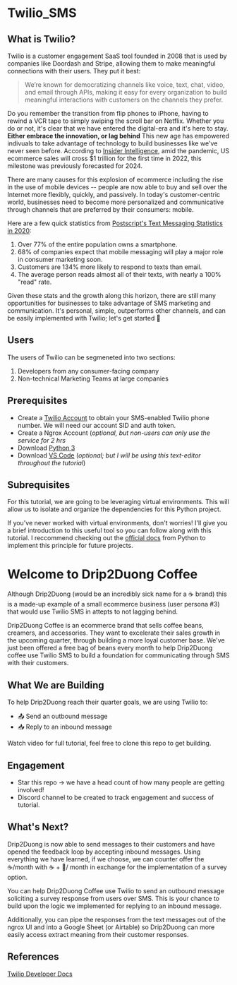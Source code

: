 # Twilio_SMS

## What is Twilio? 
Twilio is a customer engagement SaaS tool founded in 2008 that is used by companies like Doordash and Stripe, allowing them to make meaningful connections with their users. They put it best: 
> We’re known for democratizing channels like voice, text, chat, video, and email through APIs, making it easy for every organization to build meaningful interactions with customers on the channels they prefer.

Do you remember the transition from flip phones to iPhone, having to rewind a VCR tape to simply swiping the scroll bar on Netflix. Whether you do or not, it's clear that we have entered the digital-era and it's here to stay. **Either embrace the innovation, or lag behind** This new age has empowered indivuals to take advantage of technology to build businesses like we've never seen before. According to [Insider Intelligence](https://www.insiderintelligence.com/insights/ecommerce-industry-statistics/), amid the pandemic, US ecommerce sales will cross $1 trillion for the first time in 2022, this milestone was previously forecasted for 2024. 

There are many causes for this explosion of ecommerce including the rise in the use of mobile devices -- people are now able to buy and sell over the Internet more flexibly, quickly, and passively. In today's customer-centric world, businesses need to become more personalized and communicative through channels that are preferred by their consumers: mobile. 

Here are a few quick statistics from [Postscript's Text Messaging Statistics in 2020](https://postscript.io/blog/text-messaging-statistics): 
1. Over 77% of the entire population owns a smartphone. 
2. 68% of companies expect that mobile messaging will play a major role in consumer marketing soon. 
3. Customers are 134% more likely to respond to texts than email. 
4. The average person reads almost all of their texts, with nearly a 100% "read" rate. 

Given these stats and the growth along this horizon, there are still many opportunities for businesses to take advantage of SMS marketing and communication. It's personal, simple, outperforms other channels, and can be easily implemented with Twilio; let's get started :partying_face: 

## Users 
The users of Twilio can be segmeneted into two sections: 
1. Developers from any consumer-facing company 
2. Non-technical Marketing Teams at large companies 

## Prerequisites 
- Create a [Twilio Account](https://www.twilio.com/sms) to obtain your SMS-enabled Twilio phone number. We will need our account SID and auth token. 
- Create a Ngrox Account (*optional, but non-users can only use the service for 2 hrs* 
- Download [Python 3](https://www.python.org/downloads/) 
- Download [VS Code](https://code.visualstudio.com/download) (*optional; but I will be using this text-editor throughout the tutorial*)

## Subrequisites 
For this tutorial, we are going to be leveraging virtual environments. This will allow us to isolate and organize the dependencies for this Python project. 

If you've never worked with virtual environments, don't worries! I'll give you a brief introduction to this useful tool so you can follow along with this tutorial. I reccommend checking out the [official docs](https://docs.python.org/3/tutorial/venv.html) from Python to implement this principle for future projects. 

# Welcome to Drip2Duong Coffee 
Although Drip2Duong (would be an incredibly sick name for a :coffee: brand) this is a made-up example of a small ecommerce business (user persona #3) that would use Twilio SMS in attepts to not lagging behind. 

Drip2Duong Coffee is an ecommerce brand that sells coffee beans, creamers, and accessories. They want to excelerate their sales growth in the upcoming quarter, through building a more loyal customer base. We've just been offered a free bag of beans every month to help Drip2Duong coffee use Twilio SMS to build a foundation for communicating through SMS with their customers. 

## What We are Building 
To help Drip2Duong reach their quarter goals, we are using Twilio to: 
- :outbox_tray: Send an outbound message 
- :inbox_tray: Reply to an inbound message 

Watch video for full tutorial, feel free to clone this repo to get building.  

## Engagement 
- Star this repo -> we have a head count of how many people are getting involved! 
- Discord channel to be created to track engagement and success of tutorial. 

## What's Next? 
Drip2Duong is now able to send messages to their customers and have opened the feedback loop by accepting inbound messages. Using everything we have learned, if we choose, we can counter offer the :coffee:/month with :coffee: + :milk_glass:/ month in exchange for the implementation of a survey option. 

You can help Drip2Duong Coffee use Twilio to send an outbound message soliciting a survey response from users over SMS. This is your chance to build upon the logic we implemented for replying to an inbound message. 

Additionally, you can pipe the responses from the text messages out of the ngrox UI and into a Google Sheet (or Airtable) so Drip2Duong can more easily access extract meaning from their customer responses. 

## References
[Twilio Developer Docs](https://www.twilio.com/docs/sms/quickstart/python)

